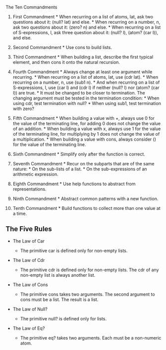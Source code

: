  The Ten Commandments

  1. First Commandment
    * When recurring on a list of atoms, lat, ask two questions about it: (null? lat) and else.
    * When recurring on a number, n, ask two questions about it: (zero? n) and else.
    * When recurring on a list of S-expressions, l, ask three question about it: (null? l), (atom? (car l)), and else.

  2. Second Commandment
    * Use cons to build lists.

  3. Third Commandment
    * When building a list, describe the first typical element, and then cons it onto the natural recursion.

  4. Fourth Commandment
    * Always change at least one argument while recurring.
    * When recurring on a list of atoms, lat, use (cdr lat).
    * When recurring on a number, n, use (sub1 n).
    * And when recurring on a list of S-expressions, l, use (car l) and (cdr l) if neither (null? l) nor (atom? (car l)) are true.
    * It must be changed to be closer to termination. The changing argument must be tested in the termination condition:
    * When using cdr, test termination with null?
    * When using sub1, test termination with zero?

  5. Fifth Commandment
    * When building a value with +, always use 0 for the value of the terminating line, for adding 0 does not change the value of an addition.
    * When building a value with x, always use 1 for the value of the terminating line, for multiplying by 1 does not change the value of a multiplication.
    * When building a value with cons, always consider () for the value of the terminating line.

  6. Sixth Commandment
    * Simplify only after the function is correct.

  7. Seventh Commandment
    * Recur on the subparts that are of the same nature:
    * On the sub-lists of a list.
    * On the sub-expressions of an arithmetic expression.
   
  8. Eighth Commandment
    * Use help functions to abstract from representations.

  9. Ninth Commandment
    * Abstract common patterns with a new function.

  10. Tenth Commandment
    * Build functions to collect more than one value at a time.

## The Five Rules
   
  + The Law of Car
    * The primitive car is defined only for non-empty lists.

  + The Law of Cdr
    * The primitive cdr is defined only for non-empty lists. The cdr of any non-empty list is always another list.

  + The Law of Cons
    * The primitive cons takes two arguments. The second argument to cons must be a list. The result is a list.

  + The Law of Null?
    * The primitive null? is defined only for lists.

  + The Law of Eq?
    * The primitive eq? takes two arguments. Each must be a non-numeric atom.

